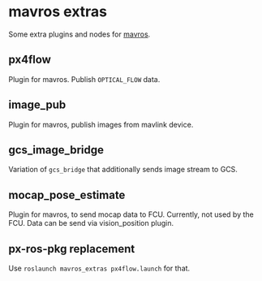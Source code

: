 mavros extras
=============

Some extra plugins and nodes for [mavros][mr].


px4flow
-------

Plugin for mavros. Publish `OPTICAL_FLOW` data.


image\_pub
----------

Plugin for mavros, publish images from mavlink device.


gcs\_image\_bridge
------------------

Variation of `gcs_bridge` that additionally sends image stream to GCS.

mocap\_pose\_estimate
----------------------
Plugin for mavros, to send mocap data to FCU.  Currently, not used by the FCU.  Data can be send via vision_position plugin.

px-ros-pkg replacement
----------------------

Use `roslaunch mavros_extras px4flow.launch` for that.


[mr]: https://github.com/mavlink/mavros
